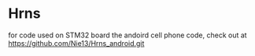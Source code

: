 # Hrns
for code used on STM32 board
the andoird cell phone code, check out at https://github.com/Nie13/Hrns_android.git
